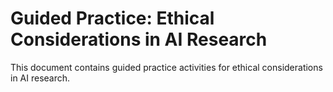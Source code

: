 # Guided Practice: Ethical Considerations in AI Research

This document contains guided practice activities for ethical considerations in AI research.